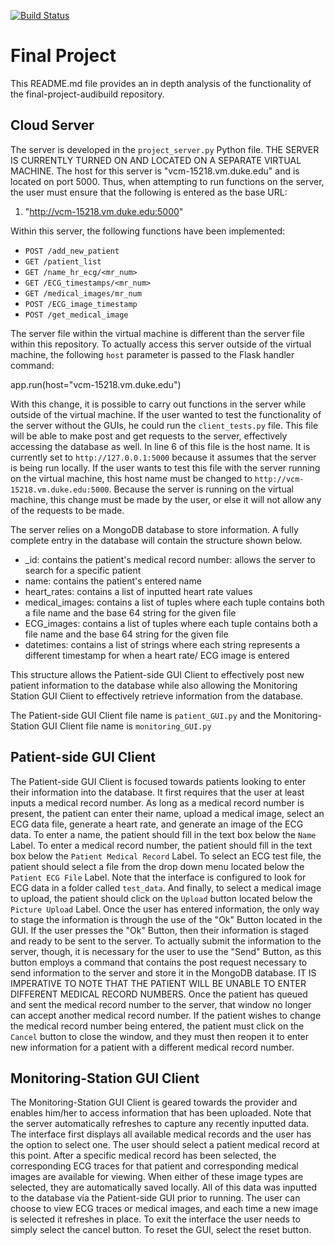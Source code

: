 [![Build Status](https://travis-ci.com/BME547-Summer2020/final-project-audibuild.svg?token=EEjxyoKhwHKXwyPzUy4i&branch=master)](https://travis-ci.com/BME547-Summer2020/final-project-audibuild)
# Final Project

This README.md file provides an in depth analysis of the functionality of the final-project-audibuild repository.

## Cloud Server

The server is developed in the `project_server.py` Python file. THE SERVER IS CURRENTLY TURNED ON AND LOCATED ON A SEPARATE VIRTUAL MACHINE. The host for this server is "vcm-15218.vm.duke.edu" and is located on port 5000. Thus, when attempting to run functions on the server, the user must ensure that the following is entered as the base URL:

1. "http://vcm-15218.vm.duke.edu:5000"

Within this server, the following functions have been implemented:

+ `POST /add_new_patient`
+ `GET /patient_list`
+ `GET /name_hr_ecg/<mr_num>`
+ `GET /ECG_timestamps/<mr_num>`
+ `GET /medical_images/mr_num`
+ `POST /ECG_image_timestamp`
+ `POST /get_medical_image`

The server file within the virtual machine is different than the server file within this repository. To actually access this server outside of the virtual machine, the following `host` parameter is passed to the Flask handler command:

app.run(host="vcm-15218.vm.duke.edu")

With this change, it is possible to carry out functions in the server while outside of the virtual machine. If the user wanted to test the functionality of the server without the GUIs, he could run the `client_tests.py` file. This file will be able to make post and get requests to the server, effectively accessing the database as well. In line 6 of this file is the host name. It is currently set to `http://127.0.0.1:5000` because it assumes that the server is being run locally. If the user wants to test this file with the server running on the virtual machine, this host name must be changed to `http://vcm-15218.vm.duke.edu:5000`. Because the server is running on the virtual machine, this change must be made by the user, or else it will not allow any of the requests to be made.

The server relies on a MongoDB database to store information. A fully complete entry in the database will contain the structure shown below.

+ _id: contains the patient's medical record number: allows the server to search for a specific patient
+ name: contains the patient's entered name
+ heart_rates: contains a list of inputted heart rate values
+ medical_images: contains a list of tuples where each tuple contains both a file name and the base 64 string for the given file
+ ECG_images: contains a list of tuples where each tuple contains both a file name and the base 64 string for the given file
+ datetimes: contains a list of strings where each string represents a different timestamp for when a heart rate/ ECG image is entered

This structure allows the Patient-side GUI Client to effectively post new patient information to the database while also allowing the Monitoring Station GUI Client to effectively retrieve information from the database.

The Patient-side GUI Client file name is `patient_GUI.py` and the Monitoring-Station GUI Client file name is `monitoring_GUI.py`

## Patient-side GUI Client

The Patient-side GUI Client is focused towards patients looking to enter their information into the database. It first requires that the user at least inputs a medical record number. As long as a medical record number is present, the patient can enter their name, upload a medical image, select an ECG data file, generate a heart rate, and generate an image of the ECG data. To enter a name, the patient should fill in the text box below the `Name` Label. To enter a medical record number, the patient should fill in the text box below the `Patient Medical Record` Label. To select an ECG test file, the patient should select a file from the drop down menu located below the `Patient ECG File` Label. Note that the interface is configured to look for ECG data in a folder called `test_data`. And finally, to select a medical image to upload, the patient should click on the `Upload` button located below the `Picture Upload` Label. Once the user has entered information, the only way to stage the information is through the use of the "Ok" Button located in the GUI. If the user presses the "Ok" Button, then their information is staged and ready to be sent to the server. To actually submit the information to the server, though, it is necessary for the user to use the "Send" Button, as this button employs a command that contains the post request necessary to send information to the server and store it in the MongoDB database. IT IS IMPERATIVE TO NOTE THAT THE PATIENT WILL BE UNABLE TO ENTER DIFFERENT MEDICAL RECORD NUMBERS. Once the patient has queued and sent the medical record number to the server, that window no longer can accept another medical record number. If the patient wishes to change the medical record number being entered, the patient must click on the `Cancel` button to close the window, and they must then reopen it to enter new information for a patient with a different medical record number. 

## Monitoring-Station GUI Client
The Monitoring-Station GUI Client is geared towards the provider and enables him/her to access information that has been uploaded. Note that the server automatically refreshes to capture any recently inputted data. The interface first displays all available medical records and the user has the option to select one. The user should select a patient medical record at this point. After a specific medical record has been selected, the corresponding ECG traces for that patient and corresponding medical images are available for viewing. When either of these image types are selected, they are automatically saved locally. All of this data was inputted to the database via the Patient-side GUI prior to running. The user can choose to view ECG traces or medical images, and each time a new image is selected it refreshes in place. To exit the interface the user needs to simply select the cancel button. To reset the GUI, select the reset button. 
